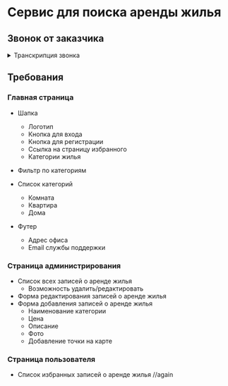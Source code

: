 # Сервис для поиска аренды жилья

## Звонок от заказчика

<details>
<summary>Транскрипция звонка</summary>
<p>
Привет, с вами Анатолий! У меня есть офис по аренде жилья и для увеличения поиска клиентов нужно создать отличный сайт. Мне сказали, что вы отличные специалисты и вам не составит труда создать 
для нас сервис по поиску жилья.

Идея в том, что пользователь сразу может увидеть все доступные варианты жилья и где они находятся на карте.

Ну как вам идея? Вместе мы сможем облегчить поиск жилья! Пока!

</p>
</details>

## Требования

### Главная страница

- Шапка
  - Логотип
  - Кнопка для входа
  - Кнопка для регистрации
  - Ссылка на страницу избранного
  - Категории жилья
- Фильтр по категориям
- Список категорий

  - Комната
  - Квартира
  - Дома

- Футер
  - Адрес офиса
  - Email службы поддержки

### Страница администрирования

- Список всех записей о аренде жилья
  - Возможность удалить/редактировать
- Форма редактирования записей о аренде жилья
- Форма добавления записей о аренде жилья
  - Наименование категории
  - Цена
  - Описание
  - Фото
  - Добавление точки на карте

### Страница пользователя

- Список избранных записей о аренде жилья
  //again
